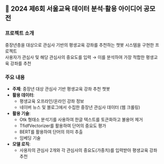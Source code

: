 ## 📖 2024 제6회 서울교육 데이터 분석·활용 아이디어 공모전

### 프로젝트 소개

중장년층을 대상으로 관심사 기반의 평생교육 강좌를 추천하는 챗봇 시스템을 구현한 프로젝트<br>
사용자가 관심사 및 해당 관심사의 중요도를 입력 → 이를 분석하여 가장 적합한 평생교육 강좌를 추천

### 주요 내용

- **주제**: 중장년 대상 관심사 기반 평생교육 강좌 추천 챗봇
- **활용 데이터**: 
  - 평생교육 오프라인/온라인 강좌 정보
  - 네이버 뉴스 및 블로그에서 수집한 중장년 관심사 데이터 (웹 크롤링)
- **활용 기술**:
  - Otk 형태소 분석기를 사용하여 한글 텍스트를 토큰화하고 불용어 제거
  - TfidfVectorizer를 활용하여 단어의 중요도 평가
  - BERT를 활용하여 단어의 의미 추출
  - 임베딩 기술
- **모델 로직**: 
  - 사용자의 관심사 2개와 각 관심사의 중요도(가중치)를 입력받아 평생교육 강좌 추천
